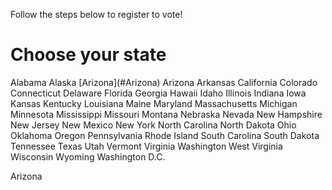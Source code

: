 Follow the steps below to register to vote!
<h1>Choose your state</h1>
Alabama   Alaska   
[Arizona](#Arizona)   
Arizona   Arkansas   California   Colorado   Connecticut   Delaware   Florida   Georgia   Hawaii   Idaho   Illinois   Indiana   Iowa   Kansas   Kentucky   Louisiana   Maine   Maryland   Massachusetts   Michigan   Minnesota   Mississippi   Missouri   Montana   Nebraska   Nevada   New Hampshire   New Jersey   New Mexico   New York   North Carolina   North Dakota   Ohio   Oklahoma   Oregon   Pennsylvania   Rhode Island   South Carolina   South Dakota   Tennessee   Texas   Utah   Vermont   Virginia   Washington   West   Virginia   Wisconsin   Wyoming   Washington D.C.

Arizona
